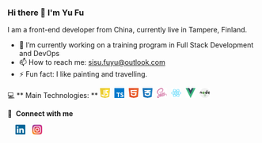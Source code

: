 ### Hi there 👋 I'm Yu Fu

I am a front-end developer from China, currently live in Tampere, Finland.

- 🔭 I’m currently working on a training program in Full Stack Development and DevOps 
- 📫 How to reach me: sisu.fuyu@outlook.com
- ⚡ Fun fact: I like painting and travelling.

💻&nbsp;** Main Technologies: **
     <img src="imgs/javascript-1.svg" alt="javascript" width="20px" height="20px" style="display: inline-block; margin-right: 5px" />
     <img src="imgs/typescript.svg" alt="typescript" width="20px" height="20px" style="display: inline-block; margin-right: 5px" />
     <img src="imgs/html-1.svg" alt="html" width="20px" height="20px" style="display: inline-block; margin-right: 5px" />
     <img src="imgs/css-3.svg" alt="css" width="20px" height="20px" style="display: inline-block; margin-right: 5px" />
     <img src="imgs/sass-1.svg" alt="sass" width="20px" height="20px" style="display: inline-block; margin-right: 5px" />
     <img src="imgs/react-2.svg" alt="react" width="20px" height="20px" style="display: inline-block; margin-right: 5px" />
     <img src="imgs/vue-9.svg" alt="vue" width="20px" height="20px" style="display: inline-block; margin-right: 5px" />
     <img src="imgs/nodejs-2.svg" alt="nodejs" width="20px" height="20px" style="display: inline-block; margin-right: 5px" />

🔗 &nbsp;**Connect with me**

&nbsp;&nbsp;&nbsp;&nbsp;<a href="https://www.linkedin.com/in/yu-fu-0330/"><img src="imgs/linkedin-icon-2.svg" alt="linkedin" width="20px" height="20px" style="display: inline-block; margin-right: 10px"/></a>
<a href="https://www.instagram.com/yu_tangerine/"><img src="imgs/instagram-5.svg" alt="instagram" width="20px" height="20px" /></a>
